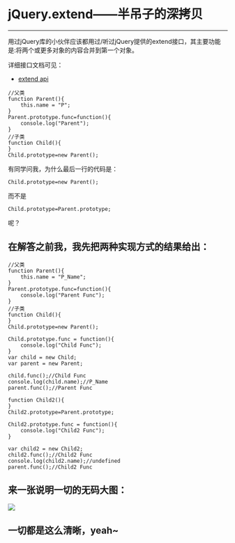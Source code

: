 # jQuery.extend——半吊子的深拷贝

------

用过jQuery库的小伙伴应该都用过/听过jQuery提供的extend接口，其主要功能是:将两个或更多对象的内容合并到第一个对象。

详细接口文档可见：
+ [extend api](http://api.jquery.com/?s=extend)


```
//父类
function Parent(){
	this.name = "P";
}
Parent.prototype.func=function(){
	console.log("Parent");
}
//子类
function Child(){
}
Child.prototype=new Parent();

```

有同学问我，为什么最后一行的代码是：
```
Child.prototype=new Parent();
```

而不是
```
Child.prototype=Parent.prototype;
```
呢？

## 在解答之前我，我先把两种实现方式的结果给出：
```
//父类
function Parent(){
	this.name = "P_Name";
}
Parent.prototype.func=function(){
	console.log("Parent Func");
}
//子类
function Child(){
}
Child.prototype=new Parent();

Child.prototype.func = function(){
	console.log("Child Func");
}
var child = new Child;
var parent = new Parent;

child.func();//Child Func
console.log(child.name);//P_Name
parent.func();//Parent Func

function Child2(){
}
Child2.prototype=Parent.prototype;

Child2.prototype.func = function(){
	console.log("Child2 Func");
}

var child2 = new Child2;
child2.func();//Child2 Func
console.log(child2.name);//undefined
parent.func();//Child2 Func
```

## 来一张说明一切的无码大图：

![](https://raw.githubusercontent.com/yaojijiayou/blog/master/img/2.png)

## 一切都是这么清晰，yeah~